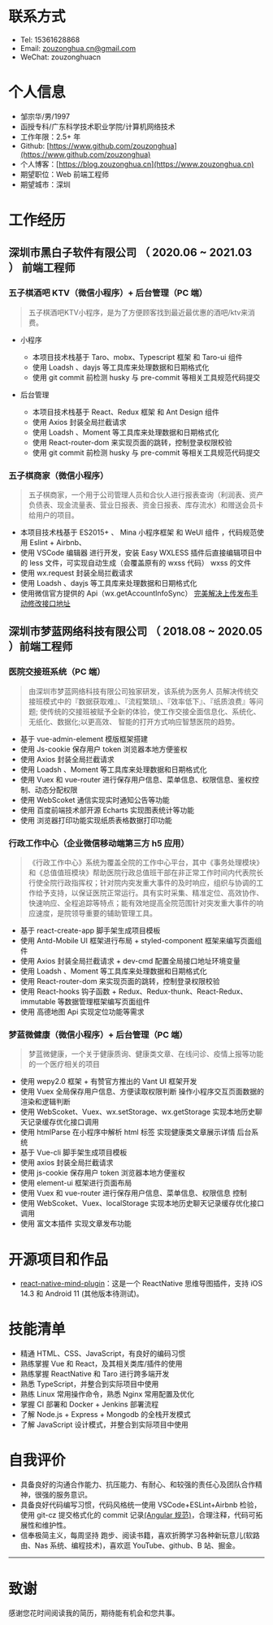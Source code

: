 # 联系方式

- Tel: 15361628868
- Email: [zouzonghua.cn@gmail.com](mailto:zouzonghua.cn@gmail.com)
- WeChat: zouzonghuacn

# 个人信息

- 邹宗华/男/1997
- 函授专科/广东科学技术职业学院/计算机网络技术
- 工作年限：2.5+ 年
- Github: [https://www.github.com/zouzonghua](https://www.github.com/zouzonghua)
- 个人博客：[https://blog.zouzonghua.cn](https://www.zouzonghua.cn)
- 期望职位：Web 前端工程师
- 期望城市：深圳

# 工作经历

## 深圳市黑白子软件有限公司 （ 2020.06 ~ 2021.03 ） 前端工程师

### 五子棋酒吧 KTV（微信小程序）+ 后台管理（PC 端）
> 五子棋酒吧KTV小程序，是为了方便顾客找到最近最优惠的酒吧/ktv来消费。

- 小程序
    + 本项目技术栈基于 Taro、mobx、Typescript 框架 和 Taro-ui 组件
    + 使用 Loadsh 、dayjs 等工具库来处理数据和日期格式化
    + 使用 git commit 前检测 husky 与 pre-commit 等相关工具规范代码提交

- 后台管理
    +  本项目技术栈基于 React、Redux 框架 和 Ant Design 组件
    + 使用 Axios 封装全局拦截请求
    + 使用 Loadsh 、Moment 等工具库来处理数据和日期格式化
    + 使用 React-router-dom 来实现页面的跳转，控制登录权限校验
    + 使用 git commit 前检测 husky 与 pre-commit 等相关工具规范代码提交


### 五子棋商家（微信小程序）

> 五子棋商家，一个用于公司管理人员和合伙人进行报表查询（利润表、资产负债表、现金流量表、营业日报表、资金日报表、库存流水）和赠送会员卡给用户的项目。

- 本项目技术栈基于 ES2015+ 、 Mina 小程序框架 和 WeUI 组件 ，代码规范使用 Eslint + Airbnb、
- 使用 VSCode 编辑器 进行开发，安装 Easy WXLESS 插件后直接编辑项目中的 less 文件，可实现自动生成（会覆盖原有的 wxss 代码） wxss 的文件
- 使用 wx.request 封装全局拦截请求
- 使用 Loadsh 、dayjs 等工具库来处理数据和日期格式化
- 使用微信官方提供的 Api（wx.getAccountInfoSync） [完美解决上传发布手动修改接口地址](https://developers.weixin.qq.com/community/develop/article/doc/000aaecd1989c8fa070be68f651813)

## 深圳市梦蓝网络科技有限公司 （ 2018.08 ~ 2020.05 ）前端工程师

### 医院交接班系统（PC 端）

> 由深圳市梦蓝网络科技有限公司独家研发，该系统为医务人 员解决传统交接班模式中的『数据获取难』、『流程繁琐』、『效率低下』、『纸质浪费』等问题; 使传统的交接班被赋予全新的体验，使工作交接全面信息化、系统化、无纸化、数据化;以更高效、 智能的打开方式响应智慧医院的趋势。

- 基于 vue-admin-element 模版框架搭建
- 使用 Js-cookie 保存用户 token 浏览器本地方便鉴权
- 使用 Axios 封装全局拦截请求
- 使用 Loadsh 、Moment 等工具库来处理数据和日期格式化
- 使用 Vuex 和 vue-router 进行保存用户信息、菜单信息、权限信息、鉴权控制、动态分配权限
- 使用 WebScoket 通信实现实时通知公告等功能
- 使用 百度前端技术部开源 Echarts 实现图表统计等功能
- 使用 浏览器打印功能实现纸质表格数据打印功能

### 行政工作中心（企业微信移动端第三方 h5 应用）

> 《行政工作中心》系统为覆盖全院的工作中心平台，其中《事务处理模块》和《总值值班模块》帮助医院行政总值班干部在非正常工作时间内代表院长行使全院行政指挥权；针对院内突发重大事件的及时响应，组织与协调的工作给予支持，以保证医院正常运行。具有实时采集、精准定位、高效协作、快速响应、全程追踪等特点；能有效地提高全院范围针对突发重大事件的响应速度，是院领导重要的辅助管理工具。

- 基于 react-create-app 脚手架生成项目模板
- 使用 Antd-Mobile UI 框架进行布局 + styled-component 框架来编写页面组件
- 使用 Axios 封装全局拦截请求 + dev-cmd 配置全局接口地址环境变量
- 使用 Loadsh 、Moment 等工具库来处理数据和日期格式化
- 使用 React-router-dom 来实现页面的跳转，控制登录权限校验
- 使用 React-hooks 钩子函数 + Redux、Redux-thunk、React-Redux、immutable 等数据管理框架编写页面组件
- 使用 高德地图 Api 实现定位功能等需求

### 梦蓝微健康（微信小程序）+ 后台管理（PC 端）

> 梦蓝微健康，一个关于健康质询、健康类文章、在线问诊、疫情上报等功能的一个医疗相关的项目

- 使用 wepy2.0 框架 + 有赞官方推出的 Vant UI 框架开发
- 使用 Vuex 全局保存用户信息、方便读取权限判断 操作小程序交互页面数据的渲染和逻辑判断
- 使用 WebScoket、Vuex、wx.setStorage、wx.getStorage 实现本地历史聊天记录缓存优化接口调用
- 使用 htmlParse 在小程序中解析 html 标签 实现健康类文章展示详情
  后台系统
- 基于 Vue-cli 脚手架生成项目模板
- 使用 axios 封装全局拦截请求
- 使用 js-cookie 保存用户 token 浏览器本地方便鉴权
- 使用 element-ui 框架进行页面布局
- 使用 Vuex 和 vue-router 进行保存用户信息、菜单信息、权限信息 控制
- 使用 WebScoket、Vuex、localStorage 实现本地历史聊天记录缓存优化接口调用
- 使用 富文本插件 实现文章发布功能

# 开源项目和作品

- [react-native-mind-plugin](https://www.npmjs.com/package/react-native-mind-plugin)：这是一个 ReactNative 思维导图插件，支持 iOS 14.3 和 Android 11 (其他版本待测试)。

# 技能清单

- 精通 HTML、CSS、JavaScript，有良好的编码习惯
- 熟练掌握 Vue 和 React，及其相关类库/插件的使用
- 熟练掌握 ReactNative 和 Taro 进行跨多端开发
- 熟悉 TypeScript，并整合到实际项目中使用
- 熟练 Linux 常用操作命令，熟悉 Nginx 常用配置及优化
- 掌握 CI 部署和 Docker + Jenkins 部署流程
- 了解 Node.js + Express + Mongodb 的全栈开发模式
- 了解 JavaScript 设计模式，并整合到实际项目中使用

# 自我评价
- 具备良好的沟通合作能力、抗压能力、有耐心、和较强的责任心及团队合作精神，很强的服务意识。
- 具备良好代码编写习惯，代码风格统一使用 VSCode+ESLint+Airbnb 检验，使用 git-cz 提交格式化的 commit 记录[(Angular 规范)](https://docs.google.com/document/d/1QrDFcIiPjSLDn3EL15IJygNPiHORgU1_OOAqWjiDU5Y/edit#)，合理注释，代码可拓展性和维护性。
- 信奉极简主义，每周坚持 跑步、阅读书籍，喜欢折腾学习各种新玩意儿(软路由、Nas 系统、编程技术)，喜欢逛 YouTube、github、B 站、掘金。

---

# 致谢

感谢您花时间阅读我的简历，期待能有机会和您共事。
